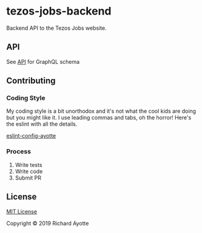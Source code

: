 # tezos-jobs-backend

Backend API to the Tezos Jobs website.

## API
See [API](./API.md) for GraphQL schema

## Contributing
### Coding Style
My coding style is a bit unorthodox and it's not what the cool kids are doing
but you might like it. I use leading commas and tabs, oh the horror! Here's the
eslint with all the details.

[eslint-config-ayotte](https://www.npmjs.com/package/eslint-config-ayotte)

### Process
1. Write tests
1. Write code
1. Submit PR

## License
[MIT License](./LICENSE)

Copyright © 2019 Richard Ayotte
